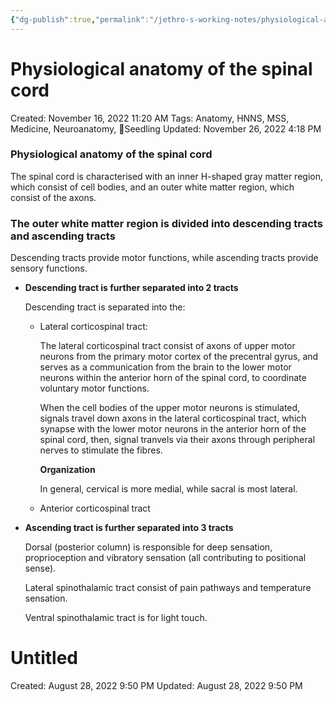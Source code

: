 ```yaml
---
{"dg-publish":true,"permalink":"/jethro-s-working-notes/physiological-anatomy-of-the-spinal-cord/","dgPassFrontmatter":true}
---
```



# Physiological anatomy of the spinal cord

Created: November 16, 2022 11:20 AM
Tags: Anatomy, HNNS, MSS, Medicine, Neuroanatomy, 🌱Seedling
Updated: November 26, 2022 4:18 PM

### Physiological anatomy of the spinal cord

The spinal cord is characterised with an inner H-shaped gray matter region, which consist of cell bodies, and an outer white matter region, which consist of the axons.

### The outer white matter region is divided into descending tracts and ascending tracts

Descending tracts provide motor functions, while ascending tracts provide sensory functions.

- ********************************************************************************************************************Descending tract is further separated into 2 tracts********************************************************************************************************************
    
    Descending tract is separated into the:
    
    - Lateral corticospinal tract:
        
        The lateral corticospinal tract consist of axons of upper motor neurons from the primary motor cortex of the precentral gyrus, and serves as a communication from the brain to the lower motor neurons within the anterior horn of the spinal cord, to coordinate voluntary motor functions.
        
        When the cell bodies of the upper motor neurons is stimulated, signals travel down axons in the lateral corticospinal tract, which synapse with the lower motor neurons in the anterior horn of the spinal cord, then, signal tranvels via their axons through peripheral nerves to stimulate the fibres.
        
        ************************Organization************************
        
        In general, cervical is more medial, while sacral is most lateral.
        
    - Anterior corticospinal tract
- ****************************************************************************************************Ascending tract is further separated into 3 tracts****************************************************************************************************
    
    Dorsal (posterior column) is responsible for deep sensation, proprioception and vibratory sensation (all contributing to positional sense).
    
    Lateral spinothalamic tract consist of pain pathways and temperature sensation.
    
    Ventral spinothalamic tract is for light touch.
    


<div class="transclusion internal-embed is-loaded"><div class="markdown-embed">





# Untitled

Created: August 28, 2022 9:50 PM
Updated: August 28, 2022 9:50 PM

</div></div>
